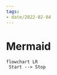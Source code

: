 ```yaml
---
tags:
- date/2022-02-04
---
```

   
# Mermaid   
   
```mermaid  
flowchart LR  
 Start --> Stop 
```
